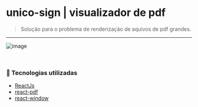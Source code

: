 # unico-sign | visualizador de pdf 
> Solução para o problema de renderização de aquivos de pdf grandes.
----------------------------------------------------
![image](https://user-images.githubusercontent.com/77674803/106345013-e9f42580-628b-11eb-8866-0b2f75051ef5.png)

<br/>

### 🚀 Tecnologias utilizadas

- [ReactJs](https://pt-br.reactjs.org/)
- [react-pdf](https://react-pdf.org/)
- [react-window](https://react-window.now.sh/#/examples/list/fixed-size)
